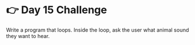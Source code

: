 # 👉 Day 15 Challenge

Write a program that loops. Inside the loop, ask the user what animal sound they want to hear.